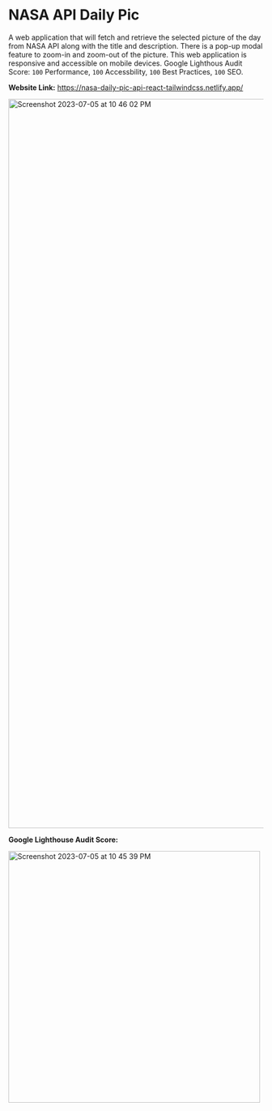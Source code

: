 # NASA API Daily Pic
A web application that will fetch and retrieve the selected picture of the day from NASA API along with the title and description. There is a pop-up modal feature to zoom-in and zoom-out of the picture. This web application is responsive and accessible on mobile devices. Google Lighthous Audit Score: `100` Performance, `100` Accessbility, `100` Best Practices, `100` SEO. 

**Website Link:** https://nasa-daily-pic-api-react-tailwindcss.netlify.app/

<img width="1440" alt="Screenshot 2023-07-05 at 10 46 02 PM" src="https://github.com/hodinsay/nasa-api-app/assets/100463706/70adb844-a986-4bd9-99bc-cbba28c5e29c">


**Google Lighthouse Audit Score:** 

<img width="497" alt="Screenshot 2023-07-05 at 10 45 39 PM" src="https://github.com/hodinsay/nasa-api-app/assets/100463706/812db484-c7d2-4cb7-b79e-0aa5f9d06402">
